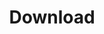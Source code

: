 ---
title: Download
order: 1
sections:

  - file: intro
    layout: image-block
    data:
      image: /media/images/2x1/start.sketchometry.org.jpg
      colorclassimg: primary
      colorclasstxt: secondary
      image_pos: first

  - file: browser
    layout: text

  - file: stores
    layout: text

  - file: legacy
    layout: text
    
  - file: gestures
    layout: image-block
    data:
      image: /media/images/2x1/gesture-overview.jpg
      colorclassimg: primary
      colorclasstxt: secondary
      image_pos: first
      
  - file: gesturelist
    layout: text

  - file: material
    layout: image-block
    data:
      image: /media/images/2x1/gesten-grafiken.jpg
      colorclassimg: primary
      colorclasstxt: secondary
      image_pos: first

  - file: materiallist
    layout: text
   


render_this: no # no | before | after
---